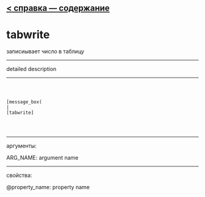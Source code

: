 [< справка — содержание](ceammc_lib.html)
---

# tabwrite


записиывает число в таблицу

---

detailed description
<br>


---


```



[message_box(                                 
|
[tabwrite]


            
```

---
аргументы:

ARG_NAME: argument name<br>

---
свойства:

@property_name: property name<br>

